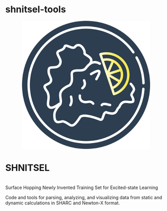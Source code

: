 # shnitsel-tools

<p align="center">
  <img src="https://github.com/SHNITSEL/shnitsel-tools/blob/main/shnitsel_logo.png" alt="SHNITSEL Logo" width="400px">
  <br>
  <h1>SHNITSEL</h1><br>
  Surface Hopping Newly Invented Training Set for Excited-state Learning
</p>

Code and tools for parsing, analyzing, and visualizing data from static and dynamic calculations in SHARC and Newton-X format.
